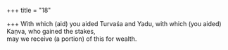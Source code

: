 +++
title = "18"

+++
With which (aid) you aided Turvaśa and Yadu, with which (you aided)  Kaṇva, who gained the stakes,  
may we receive (a portion) of this for wealth.  
